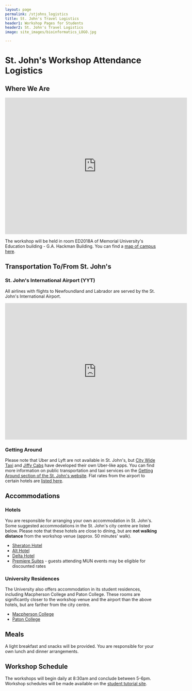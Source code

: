 ```yaml
---
layout: page
permalink: /stjohns_logistics
title: St. John's Travel Logistics
header1: Workshop Pages for Students
header2: St. John's Travel Logistics
image: site_images/bioinformatics_LOGO.jpg

---
```


# St. John's Workshop Attendance Logistics

## Where We Are
<iframe src="https://www.google.com/maps/embed?pb=!1m18!1m12!1m3!1d2162.8014346434243!2d-52.73906487232955!3d47.57107344211663!2m3!1f0!2f0!3f0!3m2!1i1024!2i768!4f13.1!3m3!1m2!1s0x4b0ca38f90ba8d65%3A0x31ba6dd8eb22cc5e!2sFaculty%20of%20Education%2C%20Memorial%20University!5e0!3m2!1sen!2sca!4v1713205162980!5m2!1sen!2sca" width="600" height="450" style="border:0;" allowfullscreen="" loading="lazy" referrerpolicy="no-referrer-when-downgrade"></iframe>

The workshop will be held in room ED2018A of Memorial University's Education building - G.A. Hackman Building. You can find a [map of campus here](https://www.mun.ca/campus_map/). 

## Transportation To/From St. John's 

### St. John's International Airport (YYT)

All airlines with flights to Newfoundland and Labrador are served by the St. John's International Airport.

<iframe src="https://www.google.com/maps/embed?pb=!1m18!1m12!1m3!1d24278.00708644277!2d-52.72843503869069!3d47.57629290650619!2m3!1f0!2f0!3f0!3m2!1i1024!2i768!4f13.1!3m3!1m2!1s0x4b0ca68401047049%3A0xa8d84f93a4a1b81d!2sSt.%20John&#39;s%20International%20Airport!5e0!3m2!1sen!2sca!4v1713205671808!5m2!1sen!2sca" width="600" height="450" style="border:0;" allowfullscreen="" loading="lazy" referrerpolicy="no-referrer-when-downgrade"></iframe>

### Getting Around

Please note that Uber and Lyft are not available in St. John's, but [City Wide Taxi](https://citywidetaxi.ca/) and [Jiffy Cabs](https://jiffycabs.net/) have developed their own Uber-like apps. You can find more information on public transportation and taxi services on the [Getting Around section of the St. John's website](https://www.stjohns.ca/en/living-in-st-johns/getting-around-st-john_s.aspx#Drive). Flat rates from the airport to certain hotels are [listed here](https://stjohnsairport.com/to-from-airport/ground-transportation/taxis/).

## Accommodations

### Hotels

You are responsible for arranging your own accommodation in St. John's. Some suggested accommodations in the St. John's city centre are listed below. Please note that these hotels are close to dining, but are **not walking distance** from the workshop venue (approx. 50 minutes' walk).

* [Sheraton Hotel](https://www.marriott.com/en-us/hotels/yytsi-sheraton-hotel-newfoundland/overview/)
* [Alt Hotel](https://www.germainhotels.com/en/alt-hotel/st-johns)
* [Delta Hotel](https://www.marriott.com/en-us/hotels/yytds-delta-hotels-st-johns-conference-centre/overview/)
* [Premiere Suites](https://premieresuites.com/furnished-apartments/st--john-s/signal-hill-gate/) - guests attending MUN events may be eligible for discounted rates

### University Residences

The University also offers accommodation in its student residences, including Macpherson College and Paton College. These rooms are significantly closer to the workshop venue and the airport than the above hotels, but are farther from the city centre.

* [Macpherson College](https://www.mun.ca/stay/rooms/macpherson-college/)
* [Paton College](https://www.mun.ca/stay/rooms/paton-college/)

## Meals

A light breakfast and snacks will be provided. You are responsible for your own lunch and dinner arrangements.

## Workshop Schedule

The workshops will begin daily at 8:30am and conclude between 5-6pm. Workshop schedules will be made available on the [student tutorial site](https://bioinformaticsdotca.github.io).  